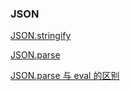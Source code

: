 ### JSON

[JSON.stringify](https://developer.mozilla.org/en-US/docs/Web/JavaScript/Reference/Global_Objects/JSON/stringify)

[JSON.parse](https://developer.mozilla.org/en-US/docs/Web/JavaScript/Reference/Global_Objects/JSON/parse)

[JSON.parse 与 eval 的区别](https://www.cnblogs.com/lovesong/p/6036650.html)
